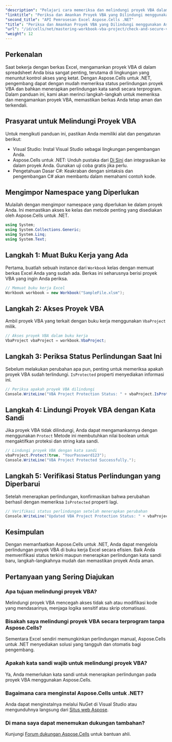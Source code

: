 ```yaml
---
"description": "Pelajari cara memeriksa dan melindungi proyek VBA dalam file Excel secara terprogram menggunakan Aspose.Cells untuk .NET. Panduan langkah demi langkah dengan contoh kode lengkap disertakan."
"linktitle": "Periksa dan Amankan Proyek VBA yang Dilindungi menggunakan Aspose.Cells"
"second_title": "API Pemrosesan Excel Aspose.Cells .NET"
"title": "Periksa dan Amankan Proyek VBA yang Dilindungi menggunakan Aspose.Cells"
"url": "/id/cells/net/mastering-workbook-vba-project/check-and-secure-vba-projects-is-protected/"
"weight": 12
---
```


## Perkenalan

Saat bekerja dengan berkas Excel, mengamankan proyek VBA di dalam spreadsheet Anda bisa sangat penting, terutama di lingkungan yang menuntut kontrol akses yang ketat. Dengan Aspose.Cells untuk .NET, pengembang dapat dengan mudah memeriksa status perlindungan proyek VBA dan bahkan menerapkan perlindungan kata sandi secara terprogram. Dalam panduan ini, kami akan merinci langkah-langkah untuk memeriksa dan mengamankan proyek VBA, memastikan berkas Anda tetap aman dan terkendali.

## Prasyarat untuk Melindungi Proyek VBA

Untuk mengikuti panduan ini, pastikan Anda memiliki alat dan pengaturan berikut:

- Visual Studio: Instal Visual Studio sebagai lingkungan pengembangan Anda.
- Aspose.Cells untuk .NET: Unduh pustaka dari [Di Sini](https://releases.aspose.com/cells/net/) dan integrasikan ke dalam proyek Anda. Gunakan uji coba gratis jika perlu.
- Pengetahuan Dasar C#: Keakraban dengan sintaksis dan pengembangan C# akan membantu dalam memahami contoh kode.

## Mengimpor Namespace yang Diperlukan

Mulailah dengan mengimpor namespace yang diperlukan ke dalam proyek Anda. Ini memastikan akses ke kelas dan metode penting yang disediakan oleh Aspose.Cells untuk .NET.

```csharp
using System;
using System.Collections.Generic;
using System.Linq;
using System.Text;
```

## Langkah 1: Muat Buku Kerja yang Ada

Pertama, buatlah sebuah instance dari `Workbook` kelas dengan memuat berkas Excel Anda yang sudah ada. Berkas ini seharusnya berisi proyek VBA yang ingin Anda periksa.

```csharp
// Memuat buku kerja Excel
Workbook workbook = new Workbook("SampleFile.xlsm");
```

## Langkah 2: Akses Proyek VBA

Ambil proyek VBA yang terkait dengan buku kerja menggunakan `VbaProject` milik.

```csharp
// Akses proyek VBA dalam buku kerja
VbaProject vbaProject = workbook.VbaProject;
```

## Langkah 3: Periksa Status Perlindungan Saat Ini

Sebelum melakukan perubahan apa pun, penting untuk memeriksa apakah proyek VBA sudah terlindungi. `IsProtected` properti menyediakan informasi ini.

```csharp
// Periksa apakah proyek VBA dilindungi
Console.WriteLine("VBA Project Protection Status: " + vbaProject.IsProtected);
```

## Langkah 4: Lindungi Proyek VBA dengan Kata Sandi

Jika proyek VBA tidak dilindungi, Anda dapat mengamankannya dengan menggunakan `Protect` Metode ini membutuhkan nilai boolean untuk mengaktifkan proteksi dan string kata sandi.

```csharp
// Lindungi proyek VBA dengan kata sandi
vbaProject.Protect(true, "YourPassword123");
Console.WriteLine("VBA Project Protected Successfully.");
```

## Langkah 5: Verifikasi Status Perlindungan yang Diperbarui

Setelah menerapkan perlindungan, konfirmasikan bahwa perubahan berhasil dengan memeriksa `IsProtected` properti lagi.

```csharp
// Verifikasi status perlindungan setelah menerapkan perubahan
Console.WriteLine("Updated VBA Project Protection Status: " + vbaProject.IsProtected);
```

## Kesimpulan

Dengan memanfaatkan Aspose.Cells untuk .NET, Anda dapat mengelola perlindungan proyek VBA di buku kerja Excel secara efisien. Baik Anda memverifikasi status terkini maupun menerapkan perlindungan kata sandi baru, langkah-langkahnya mudah dan memastikan proyek Anda aman.

## Pertanyaan yang Sering Diajukan

### Apa tujuan melindungi proyek VBA?
Melindungi proyek VBA mencegah akses tidak sah atau modifikasi kode yang mendasarinya, menjaga logika sensitif atau skrip otomatisasi.

### Bisakah saya melindungi proyek VBA secara terprogram tanpa Aspose.Cells?
Sementara Excel sendiri memungkinkan perlindungan manual, Aspose.Cells untuk .NET menyediakan solusi yang tangguh dan otomatis bagi pengembang.

### Apakah kata sandi wajib untuk melindungi proyek VBA?
Ya, Anda memerlukan kata sandi untuk menerapkan perlindungan pada proyek VBA menggunakan Aspose.Cells.

### Bagaimana cara menginstal Aspose.Cells untuk .NET?
Anda dapat menginstalnya melalui NuGet di Visual Studio atau mengunduhnya langsung dari [Situs web Aspose](https://releases.aspose.com/cells/net/).

### Di mana saya dapat menemukan dukungan tambahan?
Kunjungi [Forum dukungan Aspose.Cells](https://forum.aspose.com/c/cells/9) untuk bantuan ahli.